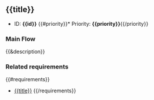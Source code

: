 ## {{title}}
* ID: **{{id}}**
{{#priority}}* Priority: **{{priority}}**{{/priority}}
 
### Main Flow
{{&description}}

### Related requirements

{{#requirements}}
* [{{title}}]({{link}})
{{/requirements}}

